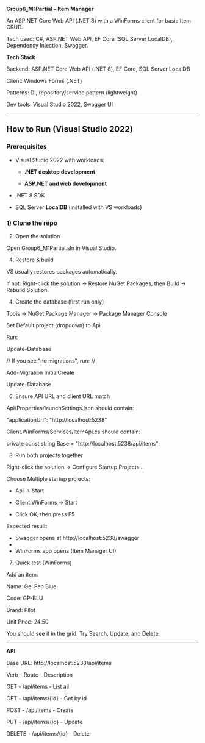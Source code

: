**Group6_M1Partial – Item Manager**

An ASP.NET Core Web API (.NET 8) with a WinForms client for basic Item CRUD.  

Tech used: C#, ASP.NET Web API, EF Core (SQL Server LocalDB), Dependency Injection, Swagger.  

**Tech Stack**  

Backend: ASP.NET Core Web API (.NET 8), EF Core, SQL Server LocalDB  

Client: Windows Forms (.NET)  

Patterns: DI, repository/service pattern (lightweight)  

Dev tools: Visual Studio 2022, Swagger UI  



***********************
## How to Run (Visual Studio 2022)  

### Prerequisites  

- Visual Studio 2022 with workloads:
  
  - **.NET desktop development**
    
  - **ASP.NET and web development**
    
- .NET 8 SDK
  
- SQL Server **LocalDB** (installed with VS workloads)
  

### 1) Clone the repo  

2) Open the solution
   
Open Group6_M1Partial.sln in Visual Studio.  


4) Restore & build
   
VS usually restores packages automatically.  

If not: Right-click the solution → Restore NuGet Packages, then Build → Rebuild Solution.  

4) Create the database (first run only)
   
Tools → NuGet Package Manager → Package Manager Console  

Set Default project (dropdown) to Api  

Run:  

  Update-Database  
  
// If you see "no migrations", run: //  

  Add-Migration InitialCreate  
  
  Update-Database  

6) Ensure API URL and client URL match
   
Api/Properties/launchSettings.json should contain:

  "applicationUrl": "http://localhost:5238"

Client.WinForms/Services/ItemApi.cs should contain:

  private const string Base = "http://localhost:5238/api/items";  

8) Run both projects together
   
Right-click the solution → Configure Startup Projects…

Choose Multiple startup projects:

  - Api → Start
    
  - Client.WinForms → Start
    
- Click OK, then press F5
  
Expected result:

- Swagger opens at http://localhost:5238/swagger
- 
- WinForms app opens (Item Manager UI)
  
  
7) Quick test (WinForms)
   
Add an item:  

Name: Gel Pen Blue  

Code: GP-BLU  

Brand: Pilot  

Unit Price: 24.50  


You should see it in the grid. Try Search, Update, and Delete.  

***********************

**API**  

Base URL: http://localhost:5238/api/items  


Verb - Route - Description  

GET - /api/items - List all  

GET - /api/items/{id} - Get by id  

POST - /api/items - Create  

PUT - /api/items/{id} - Update  

DELETE - /api/items/{id} - Delete  

